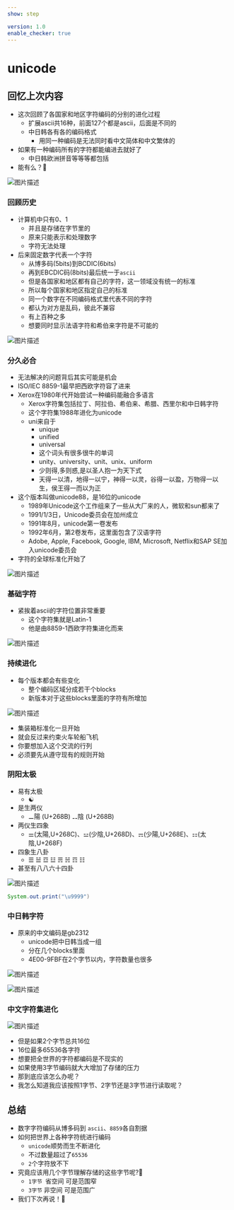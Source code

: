```yaml
---
show: step

version: 1.0
enable_checker: true
---
```


# unicode

## 回忆上次内容

- 这次回顾了各国家和地区字符编码的分别的进化过程
	- 扩展ascii共16种，前面127个都是ascii，后面是不同的
	- 中日韩各有各的编码格式
		- 用同一种编码是无法同时看中文简体和中文繁体的
- 如果有一种编码所有的字符都能编进去就好了
	- 中日韩欧洲拼音等等等都包括
- 能有么？🤔

![图片描述](https://doc.shiyanlou.com/courses/uid1190679-20210226-1614342429395)

### 回顾历史

- 计算机中只有0、1
	- 并且是存储在字节里的
	- 原来只能表示和处理数字
	- 字符无法处理
- 后来固定数字代表一个字符
	- 从博多码(5bits)到BCDIC(6bits)
	- 再到EBCDIC码(8bits)最后统一于`ascii`
	- 但是各国家和地区都有自己的字符，这一领域没有统一的标准
	- 所以每个国家和地区指定自己的标准
	- 同一个数字在不同编码格式里代表不同的字符
	- 都认为对方是乱码，彼此不兼容
	- 有上百种之多
	- 想要同时显示法语字符和希伯来字符是不可能的

![图片描述](https://doc.shiyanlou.com/courses/uid1190679-20210228-1614479268989)


### 分久必合

- 无法解决的问题背后其实可能是机会
- ISO/IEC 8859-1最早把西欧字符容了进来
- Xerox在1980年代开始尝试一种编码能融合多语言
	- Xerox字符集包括拉丁、阿拉伯、希伯来、希腊、西里尔和中日韩字符
	- 这个字符集1988年进化为unicode
	- uni来自于
		- unique
		- unified
		- universal
		- 这个词头有很多很牛的单词
		- unity、university、unit、unix、uniform
		- 少则得,多则惑,是以圣人抱一为天下式
		- 天得一以清，地得一以宁，神得一以灵，谷得一以盈，万物得一以生，侯王得一而以为正
- 这个版本叫做unicode88，是16位的unicode
	- 1989年Unicode这个工作组来了一些从大厂来的人，微软和sun都来了
	- 1991/1/3日，Unicode委员会在加州成立
	- 1991年8月，unicode第一卷发布
	- 1992年6月，第2卷发布，这里面包含了汉语字符
	-  Adobe, Apple, Facebook, Google, IBM, Microsoft, Netflix和SAP SE加入unicode委员会
- 字符的全球标准化开始了

![图片描述](https://doc.shiyanlou.com/courses/uid1190679-20210228-1614481940908)


### 基础字符

- 紧挨着ascii的字符位置非常重要
	- 这个字符集就是Latin-1
	- 他是由8859-1西欧字符集进化而来

![图片描述](https://doc.shiyanlou.com/courses/uid1190679-20210228-1614486021235)

### 持续进化

- 每个版本都会有些变化
	- 整个编码区域分成若干个blocks
	- 新版本对于这些blocks里面的字符有所增加

![图片描述](https://doc.shiyanlou.com/courses/uid1190679-20210228-1614482179744)

- 集装箱标准化一旦开始
- 就会反过来约束火车轮船飞机
- 你要想加入这个交流的行列
- 必须要先从遵守现有的规则开始

### 阴阳太极

- 易有太极
	- ️☯
- 是生两仪
	- ⚊陽 (U+268B) ⚋陰 (U+268B)
- 两仪生四象
	- ⚌(太陽,U+268C)、⚍(少陰,U+268D)、⚎(少陽,U+268E)、⚏(太陰,U+268F)
- 四象生八卦
	- ☰ ☱ ☲ ☳ ☴ ☵ ☶ ☷
- 甚至有八八六十四卦


![图片描述](https://doc.shiyanlou.com/courses/uid1190679-20211119-1637329291939)

```java 
System.out.print("\u9999")
```

### 中日韩字符
- 原来的中文编码是gb2312
	- unicode把中日韩当成一组
	- 分在几个blocks里面
	- 4E00-9FBF在2个字节以内，字符数量也很多

![图片描述](https://doc.shiyanlou.com/courses/uid1190679-20211119-1637329359811)

![图片描述](https://doc.shiyanlou.com/courses/uid1190679-20210228-1614483182116)

### 中文字符集进化

![图片描述](https://doc.shiyanlou.com/courses/uid1190679-20210228-1614483101545)

- 但是如果2个字节总共16位
- 16位最多65536各字符
- 想要把全世界的字符都编码是不现实的
- 如果使用3字节编码就大大增加了存储的压力
- 那到底应该怎么办呢？
- 我怎么知道我应该按照1字节、2字节还是3字节进行读取呢？


## 总结
- 数字字符编码从博多码到 `ascii`、`8859`各自割据
- 如何把世界上各种字符统进行编码
	- `unicode`顺势而生不断进化
	- 不过数量超过了`65536`
	- `2`个字符放不下
- 究竟应该用几个字节理解存储的这些字节呢?🤔
	- `1字节 `省空间 可是范围窄
	- `3字节` 非空间 可是范围广
- 我们下次再说！👋
